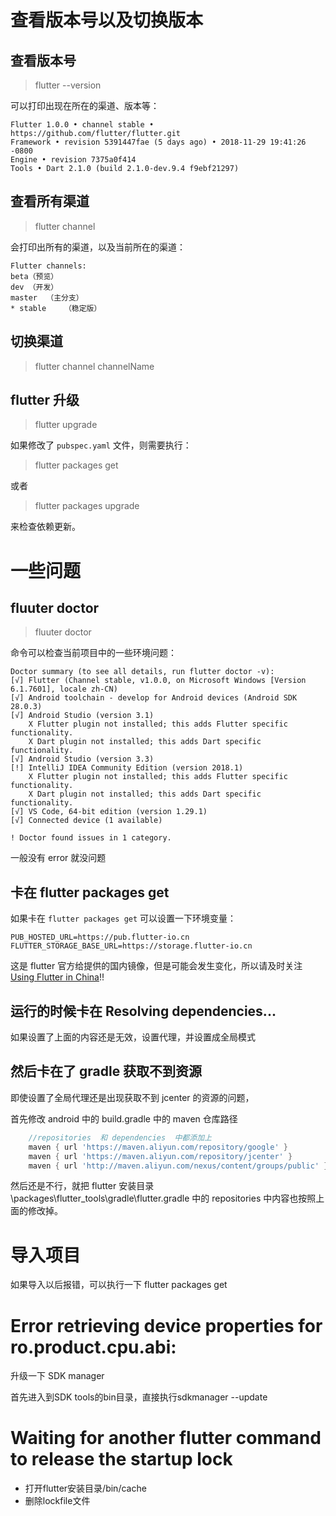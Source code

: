 # 查看版本号以及切换版本

## 查看版本号

> flutter --version

可以打印出现在所在的渠道、版本等：

    Flutter 1.0.0 • channel stable • https://github.com/flutter/flutter.git
    Framework • revision 5391447fae (5 days ago) • 2018-11-29 19:41:26 -0800
    Engine • revision 7375a0f414
    Tools • Dart 2.1.0 (build 2.1.0-dev.9.4 f9ebf21297)

## 查看所有渠道

> flutter channel

会打印出所有的渠道，以及当前所在的渠道：

    Flutter channels:
    beta（预览）
    dev （开发）
    master  （主分支）
    * stable    （稳定版）

## 切换渠道

> flutter channel channelName

## flutter 升级

> flutter upgrade

如果修改了 `pubspec.yaml` 文件，则需要执行：

> flutter packages get

或者

> flutter packages upgrade

来检查依赖更新。

# 一些问题

## fluuter doctor

> fluuter doctor

命令可以检查当前项目中的一些环境问题：

    Doctor summary (to see all details, run flutter doctor -v):
    [√] Flutter (Channel stable, v1.0.0, on Microsoft Windows [Version 6.1.7601], locale zh-CN)
    [√] Android toolchain - develop for Android devices (Android SDK 28.0.3)
    [√] Android Studio (version 3.1)
        X Flutter plugin not installed; this adds Flutter specific functionality.
        X Dart plugin not installed; this adds Dart specific functionality.
    [√] Android Studio (version 3.3)
    [!] IntelliJ IDEA Community Edition (version 2018.1)
        X Flutter plugin not installed; this adds Flutter specific functionality.
        X Dart plugin not installed; this adds Dart specific functionality.
    [√] VS Code, 64-bit edition (version 1.29.1)
    [√] Connected device (1 available)

    ! Doctor found issues in 1 category.

一般没有 error 就没问题

## 卡在 flutter packages get
如果卡在 `flutter packages get` 可以设置一下环境变量：

    PUB_HOSTED_URL=https://pub.flutter-io.cn
    FLUTTER_STORAGE_BASE_URL=https://storage.flutter-io.cn

这是 flutter 官方给提供的国内镜像，但是可能会发生变化，所以请及时关注 [Using Flutter in China](https://github.com/flutter/flutter/wiki/Using-Flutter-in-China)!!


## 运行的时候卡在 Resolving dependencies...

如果设置了上面的内容还是无效，设置代理，并设置成全局模式

## 然后卡在了 gradle 获取不到资源

即使设置了全局代理还是出现获取不到 jcenter 的资源的问题，

首先修改 android 中的 build.gradle 中的 maven 仓库路径

```gradle
    //repositories  和 dependencies  中都添加上
    maven { url 'https://maven.aliyun.com/repository/google' }
    maven { url 'https://maven.aliyun.com/repository/jcenter' }
    maven { url 'http://maven.aliyun.com/nexus/content/groups/public' }
```

然后还是不行，就把 flutter 安装目录\packages\flutter_tools\gradle\flutter.gradle 中的 repositories 中内容也按照上面的修改掉。


# 导入项目

如果导入以后报错，可以执行一下 flutter packages get

# Error retrieving device properties for ro.product.cpu.abi:

升级一下 SDK manager

首先进入到SDK tools的bin目录，直接执行sdkmanager --update

# Waiting for another flutter command to release the startup lock

- 打开flutter安装目录/bin/cache
- 删除lockfile文件